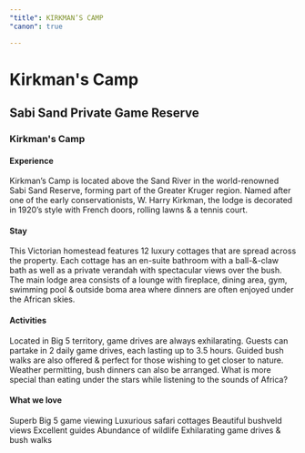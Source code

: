 ```yaml
---
"title": KIRKMAN’S CAMP
"canon": true

---
```


# Kirkman's Camp
## Sabi Sand Private Game Reserve
### Kirkman's Camp

#### Experience
Kirkman’s Camp is located above the Sand River in the world-renowned Sabi Sand Reserve, forming part of the Greater Kruger region.
Named after one of the early conservationists, W. Harry Kirkman, the lodge is decorated in 1920’s style with French doors, rolling lawns &amp; a tennis court.

#### Stay
This Victorian homestead features 12 luxury cottages that are spread across the property.  Each cottage has an en-suite bathroom with a ball-&amp;-claw bath as well as a private verandah with spectacular views over the bush.
The main lodge area consists of a lounge with fireplace, dining area, gym, swimming pool &amp; outside boma area where dinners are often enjoyed under the African skies.

#### Activities
Located in Big 5 territory, game drives are always exhilarating.  Guests can partake in 2 daily game drives, each lasting up to 3.5 hours.  Guided bush walks are also offered &amp; perfect for those wishing to get closer to nature.
Weather permitting, bush dinners can also be arranged.  What is more special than eating under the stars while listening to the sounds of Africa?


#### What we love
Superb Big 5 game viewing
Luxurious safari cottages
Beautiful bushveld views
Excellent guides
Abundance of wildlife
Exhilarating game drives &amp; bush walks
